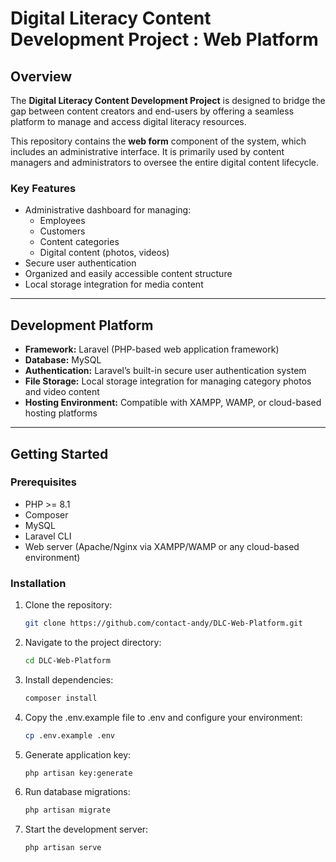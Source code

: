 # Digital Literacy Content Development Project : Web Platform

## Overview

The **Digital Literacy Content Development Project** is designed to bridge the gap between content creators and end-users by offering a seamless platform to manage and access digital literacy resources.

This repository contains the **web form** component of the system, which includes an administrative interface. It is primarily used by content managers and administrators to oversee the entire digital content lifecycle.

### Key Features

- Administrative dashboard for managing:
  - Employees
  - Customers
  - Content categories
  - Digital content (photos, videos)
- Secure user authentication
- Organized and easily accessible content structure
- Local storage integration for media content

---

## Development Platform

- **Framework:** Laravel (PHP-based web application framework)
- **Database:** MySQL
- **Authentication:** Laravel’s built-in secure user authentication system
- **File Storage:** Local storage integration for managing category photos and video content
- **Hosting Environment:** Compatible with XAMPP, WAMP, or cloud-based hosting platforms

---

## Getting Started

### Prerequisites

- PHP >= 8.1
- Composer
- MySQL
- Laravel CLI
- Web server (Apache/Nginx via XAMPP/WAMP or any cloud-based environment)

### Installation

1. Clone the repository:
   ```bash
   git clone https://github.com/contact-andy/DLC-Web-Platform.git

2. Navigate to the project directory:
    ```bash
    cd DLC-Web-Platform

3. Install dependencies:
    ```bash
    composer install

4. Copy the .env.example file to .env and configure your environment:
    ```bash
    cp .env.example .env

5. Generate application key:
    ```bash
    php artisan key:generate

6. Run database migrations:
    ```bash
    php artisan migrate

7. Start the development server:
    ```bash
    php artisan serve
